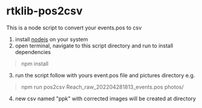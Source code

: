 # rtklib-pos2csv

This is a node script to convert your events.pos to csv

1. install [nodejs](https://nodejs.org) on your system
2. open terminal, navigate to this script directory and run to install dependencies

> npm install

3. run the script follow with yours event.pos file and pictures directory e.g.

> npm run pos2csv Reach_raw_202204281813_events.pos photos/

4. new csv named "ppk" with corrected images will be created at directory
